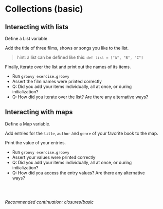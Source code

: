 # Collections (basic)

## Interacting with lists

Define a List variable.

Add the title of three films, shows or songs you like to the list.

> hint: a list can be defined like this: `def list = ["A", "B", "C"]`

Finally, iterate over the list and print out the names of its items.

- Run `groovy exercise.groovy`
- Assert the film names were printed correctly
- Q: Did you add your items individually, all at once, or during initialization?
- Q: How did you iterate over the list? Are there any alternative ways?

## Interacting with maps

Define a Map variable.

Add entries for the `title`, `author` and `genre` of your favorite book to the map.

Print the value of your entries.

- Run `groovy exercise.groovy`
- Assert your values were printed correctly
- Q: Did you add your items individually, all at once, or during initialization?
- Q: How did you access the entry values? Are there any alternative ways?

<br>
<br>

_Recommended continuation: *closures/basic*_
